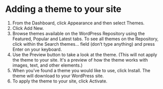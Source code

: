 # Adding a theme to your site

1. From the Dashboard, click Appearance and then select Themes.
2. Click Add New.
3. Browse themes available on the WordPress Repository using the Featured, Popular and Latest tabs. To see all themes on the Repository, click within the Search themes… field (don’t type anything) and press Enter on your keyboard.
4. Use the Preview button to take a look at the theme. (This will not apply the theme to your site. It's a preview of how the theme works with images, text, and other elements.) 
5. When you’ve found a theme you would like to use, click Install. The theme will download to your WordPress site.
6. To apply the theme to your site, click Activate. 
